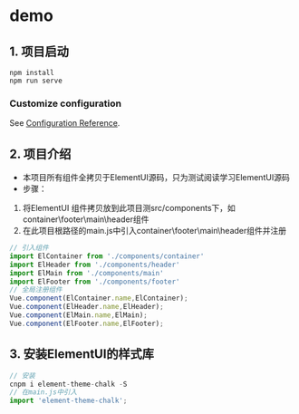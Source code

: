 # demo

## 1. 项目启动
```
npm install
npm run serve
```
### Customize configuration
See [Configuration Reference](https://cli.vuejs.org/config/).


## 2. 项目介绍
* 本项目所有组件全拷贝于ElementUI源码，只为测试阅读学习ElementUI源码
* 步骤：
1. 将ElementUI 组件拷贝放到此项目测src/components下，如container\footer\main\header组件
2. 在此项目根路径的main.js中引入container\footer\main\header组件并注册
```js
// 引入组件
import ElContainer from './components/container'
import ElHeader from './components/header'
import ElMain from './components/main'
import ElFooter from './components/footer'
// 全局注册组件
Vue.component(ElContainer.name,ElContainer);
Vue.component(ElHeader.name,ElHeader);
Vue.component(ElMain.name,ElMain);
Vue.component(ElFooter.name,ElFooter);
```
## 3. 安装ElementUI的样式库
```js
// 安装
cnpm i element-theme-chalk -S
// 在main.js中引入
import 'element-theme-chalk';
```